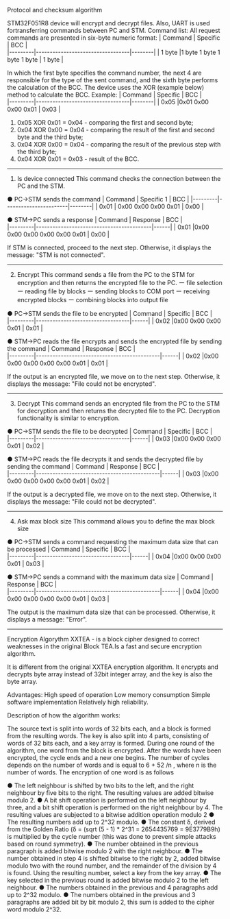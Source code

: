 Protocol and checksum algorithm   

STM32F051R8 device will encrypt and decrypt files. Also, UART is used fortransferring commands between PC and STM.
Command list:
 All request commands are presented in six-byte numeric format:
| Command | Specific                         | BCC    |  
|---------|----------------------------------|--------|
| 1 byte  |1 byte  1 byte  1 byte     1 byte | 1 byte |          

 In which the first byte specifies the command number, the next 4 are responsible for the type of the sent command, and the sixth byte performs the calculation of the BCC. The device uses the XOR (example below) method to calculate the BCC.
	Example:
| Command | Specific                         | BCC    |  
|---------|----------------------------------|--------|
| 0x05    |0x01   0x00	 0x00    0x01        | 0x03 |   
					

 1. 0x05 XOR 0x01 = 0x04 - comparing the first and second byte; 
 2. 0x04 XOR 0x00 = 0x04 - comparing the result of the first and second byte and the third byte; 
 3. 0x04 XOR 0x00 = 0x04 - comparing the result of the previous step with the third byte; 
 4. 0x04 XOR 0x01 = 0x03 - result of the BCC.

________________________________________


1.	Is device connected
This command checks the connection between the PC and the STM.

●	PC->STM sends the command 
| Command | Specific 1            | BCC    |
|---------|-----------------------|--------|
| 0x01    | 0x00 0x00 0x00 0x01   | 0x00   |

●	STM->PC sends a response
| Command | Response                                 | BCC  |  
|---------|------------------------------------------|------|
| 0x01    |0x00   0x00	 0x00    0x00  0x00  0x01    | 0x00 |   

							
If STM is connected, proceed to the next step.
Otherwise, it displays the message: "STM is not connected".

________________________________________

2.	Encrypt
This command sends a file from the PC to the STM for encryption and then returns the encrypted file to the PC.
ー file selection
ー reading file by blocks
ー sending blocks to COM port
ー receiving encrypted blocks
ー combining blocks into output file

●	PC->STM sends the file to be encrypted
| Command | Specific                         | BCC  |  
|---------|----------------------------------|------|
| 0x02    |0x00	0x00	0x00	0x01         | 0x01 |   
		

●	STM->PC reads the file encrypts and sends the encrypted file by sending the command
| Command | Response                                    | BCC  |  
|---------|---------------------------------------------|------|
| 0x02    |0x00	0x00	0x00	0x00	0x00	0x01    | 0x01 |   

If the output is an encrypted file, we move on to the next step.
Otherwise, it displays the message: "File could not be encrypted".
________________________________________

3.	Decrypt
This command sends an encrypted file from the PC to the STM for decryption and then returns the decrypted file to the PC. Decryption functionality is similar to encryption.

●	PC->STM sends the file to be decrypted
| Command | Specific                         | BCC  |  
|---------|----------------------------------|------|
| 0x03    |0x00	0x00	0x00	0x01         | 0x02 |  

		
●	STM->PC reads the file decrypts it and sends the decrypted file by sending the command
| Command | Response                                    | BCC  |  
|---------|---------------------------------------------|------|
| 0x03    |0x00	0x00	0x00	0x00	0x00	0x01    | 0x02 |  


If the output is a decrypted file, we move on to the next step.
Otherwise, it displays the message: "File could not be decrypted".

________________________________________

4.	Ask max block size
This command allows you to define the max block size

●	PC->STM sends a command requesting the maximum data size that can be processed
| Command | Specific                         | BCC  |  
|---------|----------------------------------|------|
| 0x04    |0x00	0x00	0x00	0x01         | 0x03 | 		

●	STM->PC sends a command with the maximum data size
| Command | Response                                    | BCC  |  
|---------|---------------------------------------------|------|
| 0x04    |0x00	0x00	0x00	0x00	0x00	0x01    | 0x03 | 

The output is the maximum data size that can be processed.
Otherwise, it displays a message: "Error".

________________________________________

Encryption Algorythm
XXTEA - is a block cipher designed to correct weaknesses in the original Block TEA.Is a fast and secure encryption algorithm.

It is different from the original XXTEA encryption algorithm. It encrypts and decrypts byte array instead of 32bit integer array, and the key is also the byte array.

Advantages: High speed of operation Low memory consumption Simple software implementation Relatively high reliability.

Description of how the algorithm works:

The source text is split into words of 32 bits each, and a block is formed from the resulting words. The key is also split into 4 parts, consisting of words of 32 bits each, and a key array is formed. During one round of the algorithm, one word from the block is encrypted. After the words have been encrypted, the cycle ends and a new one begins. The number of cycles depends on the number of words and is equal to 6 + 52 /n , where  n is the number of words. The encryption of one word is as follows

●	The left neighbour is shifted by two bits to the left, and the right neighbour by five bits to the right. The resulting values are added bitwise modulo 2.
●	A bit shift operation is performed on the left neighbour by three, and a bit shift operation is performed on the right neighbour by 4. The resulting values are subjected to a bitwise addition operation modulo 2
●	The resulting numbers add up to 2^32 modulo.
●	The constant δ, derived from the Golden Ratio (δ = (sqrt (5 - 1) * 2^31 = 2654435769 = 9E3779B9h) is multiplied by the cycle number (this was done to prevent simple attacks based on round symmetry).
●	The number obtained in the previous paragraph is added bitwise modulo 2 with the right neighbour.
●	The number obtained in step 4 is shifted bitwise to the right by 2, added bitwise modulo two with the round number, and the remainder of the division by 4 is found. Using the resulting number, select a key from the key array.
●	The key selected in the previous round is added bitwise modulo 2 to the left neighbour.
●	The numbers obtained in the previous and 4 paragraphs add up to 2^32 modulo.
●	The numbers obtained in the previous and 3 paragraphs are added bit by bit modulo 2, this sum is added to the cipher word modulo 2^32.

